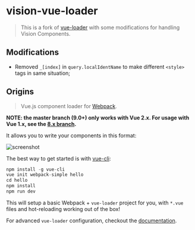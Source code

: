 # vision-vue-loader

<!-- [![Build Status](https://circleci.com/gh/vuejs/vue-loader/tree/master.svg?style=shield)](https://circleci.com/gh/vuejs/vue-loader/tree/master) [![npm package](https://img.shields.io/npm/v/vue-loader.svg?maxAge=2592000)](https://www.npmjs.com/package/vue-loader) -->

> This is a fork of [vue-loader](https://github.com/vuejs/vue-loader) with some modifications for handling Vision Components.

## Modifications

- Removed `_[index]` in `query.localIdentName` to make different `<style>` tags in same situation;

## Origins

> Vue.js component loader for [Webpack](http://webpack.github.io).

**NOTE: the master branch (9.0+) only works with Vue 2.x. For usage with Vue 1.x, see the [8.x branch](https://github.com/vuejs/vue-loader/tree/8.x).**

It allows you to write your components in this format:

![screenshot](http://blog.evanyou.me/images/vue-component.png)

The best way to get started is with [vue-cli](https://github.com/vuejs/vue-cli):

``` js
npm install -g vue-cli
vue init webpack-simple hello
cd hello
npm install
npm run dev
```

This will setup a basic Webpack + `vue-loader` project for you, with `*.vue` files and hot-reloading working out of the box!

For advanced `vue-loader` configuration, checkout the [documentation](http://vuejs.github.io/vue-loader/index.html).

